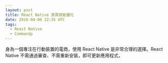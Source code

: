 ```yaml
---
layout: post
title: React Native 首頁效能優化
date: 2016-04-06 22:35 UTC
tags:
  - React Native
  - Commandp
---
```


身為一個專注在行動裝置的電商，使用 React Native 是非常合理的選擇。React Native 不需通過審查、不需重新安裝，即可更新應用程式，
